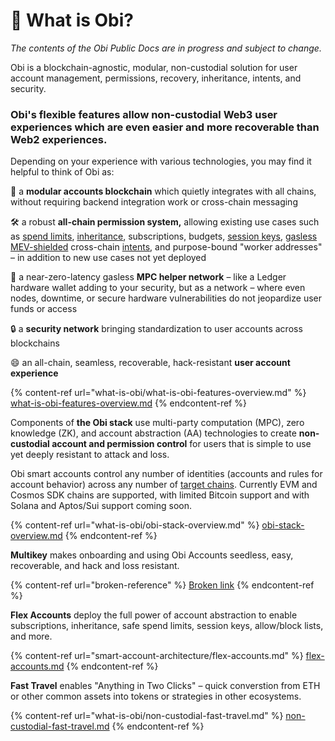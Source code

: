 # 🔵 What is Obi?

_The contents of the Obi Public Docs are in progress and subject to change._

Obi is a blockchain-agnostic, modular, non-custodial solution for user account management, permissions, recovery, inheritance, intents, and security.

### Obi's flexible features allow non-custodial Web3 user experiences which are even easier and more recoverable than Web2 experiences.

Depending on your experience with various technologies, you may find it helpful to think of Obi as:

🧩 a **modular accounts blockchain** which quietly integrates with all chains, without requiring backend integration work or cross-chain messaging

🛠️ a robust **all-chain permission system,** allowing existing use cases such as [spend limits](glossary.md#spendlimit), [inheritance](glossary.md#inheritance), subscriptions, budgets, [session keys](glossary.md#sessionkey), [gasless](glossary.md#gasless-mpc) [MEV-shielded](glossary.md#mev-shielded-intent) cross-chain [intents](glossary.md#intent), and purpose-bound "worker addresses" – in addition to new use cases not yet deployed

🔑 a near-zero-latency gasless **MPC helper network** – like a Ledger hardware wallet adding to your security, but as a network – where even nodes, downtime, or secure hardware vulnerabilities do not jeopardize user funds or access

🔒 a **security network** bringing standardization to user accounts across blockchains

😄 an all-chain, seamless, recoverable, hack-resistant **user account experience**

{% content-ref url="what-is-obi/what-is-obi-features-overview.md" %}
[what-is-obi-features-overview.md](what-is-obi/what-is-obi-features-overview.md)
{% endcontent-ref %}

Components of **the Obi stack** use multi-party computation (MPC), zero knowledge (ZK), and account abstraction (AA) technologies to create **non-custodial account and permission control** for users that is simple to use yet deeply resistant to attack and loss.

Obi smart accounts control any number of identities (accounts and rules for account behavior) across any number of [target chains](glossary.md#target-chain). Currently EVM and Cosmos SDK chains are supported, with limited Bitcoin support and with Solana and Aptos/Sui support coming soon.

{% content-ref url="what-is-obi/obi-stack-overview.md" %}
[obi-stack-overview.md](what-is-obi/obi-stack-overview.md)
{% endcontent-ref %}

**Multikey** makes onboarding and using Obi Accounts seedless, easy, recoverable, and hack and loss resistant.

{% content-ref url="broken-reference" %}
[Broken link](broken-reference)
{% endcontent-ref %}

**Flex Accounts** deploy the full power of account abstraction to enable subscriptions, inheritance, safe spend limits, session keys, allow/block lists, and more.

{% content-ref url="smart-account-architecture/flex-accounts.md" %}
[flex-accounts.md](smart-account-architecture/flex-accounts.md)
{% endcontent-ref %}

**Fast Travel** enables "Anything in Two Clicks" – quick converstion from ETH or other common assets into tokens or strategies in other ecosystems.

{% content-ref url="what-is-obi/non-custodial-fast-travel.md" %}
[non-custodial-fast-travel.md](what-is-obi/non-custodial-fast-travel.md)
{% endcontent-ref %}

